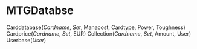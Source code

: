 # MTGDatabse

Carddatabase(_Cardname_, _Set_, Manacost, Cardtype, Power, Toughness)
Cardprice(_Cardname_, _Set_, EUR)
Collection(_Cardname_, _Set_, Amount, User)
Userbase(_User_)
